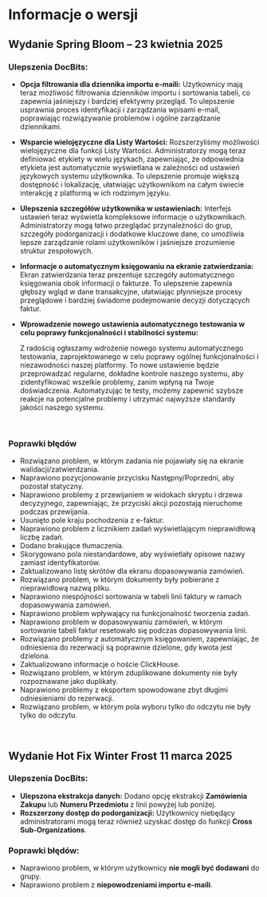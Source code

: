 # Informacje o wersji

## Wydanie Spring Bloom – 23 kwietnia 2025

### Ulepszenia DocBits:

* **Opcja filtrowania dla dziennika importu e-maili:** Użytkownicy mają teraz możliwość filtrowania dzienników importu i sortowania tabeli, co zapewnia jaśniejszy i bardziej efektywny przegląd. To ulepszenie usprawnia proces identyfikacji i zarządzania wpisami e-mail, poprawiając rozwiązywanie problemów i ogólne zarządzanie dziennikami.
* **Wsparcie wielojęzyczne dla Listy Wartości:** Rozszerzyliśmy możliwości wielojęzyczne dla funkcji Listy Wartości. Administratorzy mogą teraz definiować etykiety w wielu językach, zapewniając, że odpowiednia etykieta jest automatycznie wyświetlana w zależności od ustawień językowych systemu użytkownika. To ulepszenie promuje większą dostępność i lokalizację, ułatwiając użytkownikom na całym świecie interakcję z platformą w ich rodzimym języku.
* **Ulepszenia szczegółów użytkownika w ustawieniach:** Interfejs ustawień teraz wyświetla kompleksowe informacje o użytkownikach. Administratorzy mogą łatwo przeglądać przynależności do grup, szczegóły podorganizacji i dodatkowe kluczowe dane, co umożliwia lepsze zarządzanie rolami użytkowników i jaśniejsze zrozumienie struktur zespołowych.
* **Informacje o automatycznym księgowaniu na ekranie zatwierdzania:** Ekran zatwierdzania teraz prezentuje szczegóły automatycznego księgowania obok informacji o fakturze. To ulepszenie zapewnia głębszy wgląd w dane transakcyjne, ułatwiając płynniejsze procesy przeglądowe i bardziej świadome podejmowanie decyzji dotyczących faktur.
*   **Wprowadzenie nowego ustawienia automatycznego testowania w celu poprawy funkcjonalności i stabilności systemu:**

    Z radością ogłaszamy wdrożenie nowego systemu automatycznego testowania, zaprojektowanego w celu poprawy ogólnej funkcjonalności i niezawodności naszej platformy. To nowe ustawienie będzie przeprowadzać regularne, dokładne kontrole naszego systemu, aby zidentyfikować wszelkie problemy, zanim wpłyną na Twoje doświadczenia. Automatyzując te testy, możemy zapewnić szybsze reakcje na potencjalne problemy i utrzymać najwyższe standardy jakości naszego systemu.

    ​

### Poprawki błędów

* Rozwiązano problem, w którym zadania nie pojawiały się na ekranie walidacji/zatwierdzania.
* Naprawiono pozycjonowanie przycisku Następny/Poprzedni, aby pozostał statyczny.
* Naprawiono problemy z przewijaniem w widokach skryptu i drzewa decyzyjnego, zapewniając, że przyciski akcji pozostają nieruchome podczas przewijania.
* Usunięto pole kraju pochodzenia z e-faktur.
* Naprawiono problem z licznikiem zadań wyświetlającym nieprawidłową liczbę zadań.
* Dodano brakujące tłumaczenia.
* Skorygowano pola niestandardowe, aby wyświetlały opisowe nazwy zamiast identyfikatorów.
* Zaktualizowano listę skrótów dla ekranu dopasowywania zamówień.
* Rozwiązano problem, w którym dokumenty były pobierane z nieprawidłową nazwą pliku.
* Naprawiono niespójności sortowania w tabeli linii faktury w ramach dopasowywania zamówień.
* Naprawiono problem wpływający na funkcjonalność tworzenia zadań.
* Naprawiono problem w dopasowywaniu zamówień, w którym sortowanie tabeli faktur resetowało się podczas dopasowywania linii.
* Rozwiązano problemy z automatycznym księgowaniem, zapewniając, że odniesienia do rezerwacji są poprawnie dzielone, gdy kwota jest dzielona.
* Zaktualizowano informacje o hoście ClickHouse.
* Rozwiązano problem, w którym zduplikowane dokumenty nie były rozpoznawane jako duplikaty.
* Naprawiono problemy z eksportem spowodowane zbyt długimi odniesieniami do rezerwacji.
* Rozwiązano problem, w którym pola wyboru tylko do odczytu nie były tylko do odczytu.

​

## Wydanie Hot Fix Winter Frost 11 marca 2025

### Ulepszenia DocBits:

* **Ulepszona ekstrakcja danych:** Dodano opcję ekstrakcji **Zamówienia Zakupu** lub **Numeru Przedmiotu** z linii powyżej lub poniżej.
* **Rozszerzony dostęp do podorganizacji:** Użytkownicy niebędący administratorami mogą teraz również uzyskać dostęp do funkcji **Cross Sub-Organizations**.

### **Poprawki błędów:**

* Naprawiono problem, w którym użytkownicy **nie mogli być dodawani** do grupy.
* Naprawiono problem z **niepowodzeniami importu e-maili**.
